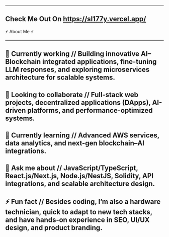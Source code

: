 -------------------------------------------------------------------
Check Me Out On https://sl177y.vercel.app/
-------------------------------------------------------------------

⚡ About Me ⚡

---
🔭 Currently working // Building innovative AI–Blockchain integrated applications, fine-tuning LLM responses, and exploring microservices architecture for scalable systems.
---
👯 Looking to collaborate // Full-stack web projects, decentralized applications (DApps), AI-driven platforms, and performance-optimized systems.
---
🌱 Currently learning // Advanced AWS services, data analytics, and next-gen blockchain–AI integrations.
---
💬 Ask me about // JavaScript/TypeScript, React.js/Next.js, Node.js/NestJS, Solidity, API integrations, and scalable architecture design.
---
⚡ Fun fact // Besides coding, I’m also a hardware technician, quick to adapt to new tech stacks, and have hands-on experience in SEO, UI/UX design, and product branding.
---


